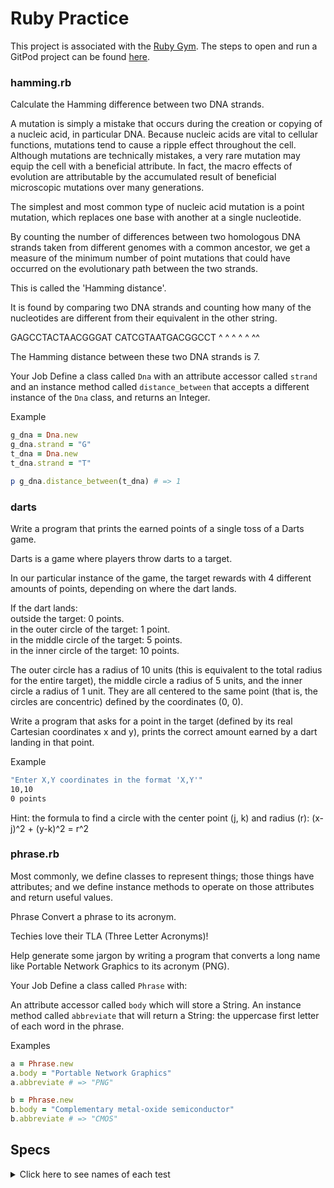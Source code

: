 # Ruby Practice

This project is associated with the [Ruby Gym](https://firstdraft.github.io/appdev-textbook/our-own-classes.html). The steps to open and run a GitPod project can be found [here](https://firstdraft.github.io/appdev-textbook/string.html#start-gitpod-project).


### hamming.rb

Calculate the Hamming difference between two DNA strands.

A mutation is simply a mistake that occurs during the creation or copying of a nucleic acid, in particular DNA. Because nucleic acids are vital to cellular functions, mutations tend to cause a ripple effect throughout the cell. Although mutations are technically mistakes, a very rare mutation may equip the cell with a beneficial attribute. In fact, the macro effects of evolution are attributable by the accumulated result of beneficial microscopic mutations over many generations.

The simplest and most common type of nucleic acid mutation is a point mutation, which replaces one base with another at a single nucleotide.

By counting the number of differences between two homologous DNA strands taken from different genomes with a common ancestor, we get a measure of the minimum number of point mutations that could have occurred on the evolutionary path between the two strands.

This is called the 'Hamming distance'.

It is found by comparing two DNA strands and counting how many of the nucleotides are different from their equivalent in the other string.

GAGCCTACTAACGGGAT
CATCGTAATGACGGCCT
^ ^ ^  ^ ^    ^^

The Hamming distance between these two DNA strands is 7.

Your Job
Define a class called `Dna` with an attribute accessor called `strand` and an instance method called `distance_between` that accepts a different instance of the `Dna` class, and returns an Integer.

Example

```ruby
g_dna = Dna.new
g_dna.strand = "G"
t_dna = Dna.new
t_dna.strand = "T"

p g_dna.distance_between(t_dna) # => 1
```


### darts

Write a program that prints the earned points of a single toss of a Darts game.

Darts is a game where players throw darts to a target.

In our particular instance of the game, the target rewards with 4 different amounts of points,
 depending on where the dart lands.

If the dart lands:  
outside the target: 0 points.  
in the outer circle of the target: 1 point.  
in the middle circle of the target: 5 points.  
in the inner circle of the target: 10 points.  
 
 The outer circle has a radius of 10 units
   (this is equivalent to the total radius for the entire target),
   the middle circle a radius of 5 units, and the inner circle a radius of 1 unit.
   They are all centered to the same point (that is, the circles are concentric) defined by the coordinates (0, 0).

Write a program that asks for a point in the target
 (defined by its real Cartesian coordinates x and y),
 prints the correct amount earned by a dart landing in that point.

Example
```bash
"Enter X,Y coordinates in the format 'X,Y'"
10,10
0 points
```

Hint: the formula to find a circle with the center point (j, k) and radius (r):
   (x-j)^2 + (y-k)^2 = r^2


### phrase.rb
 
Most commonly, we define classes to represent things; those things have attributes; and we define instance methods to operate on those attributes and return useful values.

Phrase
Convert a phrase to its acronym.

Techies love their TLA (Three Letter Acronyms)!

Help generate some jargon by writing a program that converts a long name like Portable Network Graphics to its acronym (PNG).
 
Your Job
Define a class called `Phrase` with:

An attribute accessor called `body` which will store a String.
An instance method called `abbreviate` that will return a String: the uppercase first letter of each word in the phrase.

Examples
```ruby
a = Phrase.new
a.body = "Portable Network Graphics"
a.abbreviate # => "PNG"

b = Phrase.new
b.body = "Complementary metal-oxide semiconductor"
b.abbreviate # => "CMOS"
```

## Specs
<details>
  <summary>Click here to see names of each test</summary>


hamming.rb the distance_between 'GGACGGATTCTG' and 'AGGACGGATTCT' should return 9 

hamming.rb the distance_between 'GGACTGAAATCTG' and 'GGACTGAAATCTG' should return 0 

hamming.rb the distance_between 'G' and 'T' should return 1 

hamming.rb the distance_between '' and '' should return 0 

darts.rb prints '1 points' when the user enters '0,10 

darts.rb prints '0 points' when the user enters '-9,9 

darts.rb prints '5 points' when the user enters '-5,0 

darts.rb prints '5 points' when the user enters '0.8,-0.8 

darts.rb prints '10 points' when the user enters '0,-1 

darts.rb prints '10 points' when the user enters '0,0 

phrase.rb has a class called 'Phrase' 

phrase.rb Phrase class has an attribute called 'body' 

phrase.rb has an instance method called, 'abbreviate', that returns the abbreviation of the Phrase's body 

phrase.rb returns 'SIMUFTA' when Phrase body is 'Something - I made up from thin air' 

phrase.rb returns 'ROTFLSHTMDCOALM' when Phrase body is 'Rolling On The Floor Laughing So Hard That My Dogs Came Over And Licked Me' 

phrase.rb returns 'CMOS' when Phrase body is 'Complementary metal-oxide semiconductor' 

phrase.rb returns 'GIMP' when Phrase body is 'GNU Image Manipulation Program' 

phrase.rb returns 'FIFO' when Phrase body is 'First In, First Out' 

phrase.rb returns 'ROR' when Phrase body is 'Ruby on Rails' 

phrase.rb returns 'PNG' when Phrase body is 'Portable Network Graphics' 

</details>
